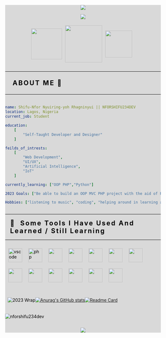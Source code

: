<!-- [![MasterHead] ( http://nforshifu.com/images/nforshifu-logo-2.png ) ]

<h1> <b>Hi🌚</b> , I am <mark style="padding:10px;font-weight:bold;" >Shifu-Nfor Nyuiring-yoh Rhagninyui</mark> </h1>
<h2> <b>Bonnjour🌚</b>, Je m'apple Shifu-Nfor Nyuiring-yoh Rhagninyui</h2>
<h2> <b>Hola🌚</b> mi nombre es </h2> -->

<div  style="background:#D9D9D9;color: #000;">

<p align="center">
  <img src="https://capsule-render.vercel.app/api?text=NFORSHIFU234👩‍💻&animation=twinkling&type=waving&color=0:5160F9,100:ebebeb33&height=300&fontColor=bbbdd7&theme=gruvbox"/>
</p>

<div align="center" style="margin-bottom:20px;" >

<img src="https://media.giphy.com/media/fdYj0ekdoE0sbv6bCv/giphy.gif" />

</div>

<div style="display: flex;justify-content: center; align-items:center;" align="center" >

<a href="https://www.instagram.com/nforshifu234dev/" style="margin-right:10px;">
  <img height="100" src="https://nfsfu-frontend-projects.netlify.app/assets/img/2232327_instagram%20logo_logo_social%20media_instagram_icon.png"/>
</a>

<a href="https://twitter.com/nforshifu234dev/" style="margin-right:10px;">
  <img height="120" src="https://nfsfu-frontend-projects.netlify.app/assets/img/2184650_logo_twitter_social media_twitter bird_icon.png"/>
</a>

<a href="mailto:nforshifu234.dev@gmail.com" style="margin-right:10px;">
  <img height="87" src="https://nfsfu-frontend-projects.netlify.app/assets/img/8673571_ic_fluent_person_mail_filled_icon.png"/>
</a>

</div>

<h2 style="padding:1.5rem;font-weight:bold;text-transform:uppercase;letter-spacing:3px;border-top:1px solid #000;border-bottom:1px solid #000;margin-bottom:20px;" >
    About Me 🌚
</h2>

```yaml

name: Shifu-Nfor Nyuiring-yoh Rhagninyui || NFORSHIFU234DEV 
location: Lagos, Nigeria
current_job: Student

education: 
    [
        "Self-Taught Developer and Designer"
    ]

feilds_of_intrests: 
    [
        "Web Development",
        "UI/UX",
        "Artificial Intelligence",
        "IoT"
    ]

currently_learning: ["OOP PHP","Python"]

2023 Goals: ["Be able to build an OOP MVC PHP project with the aid of React JS"]

Hobbies: ["listening to music", "coding", "helping around in learning and solving real life problems"]

```

<h2 style="padding:1rem;font-weight:bold;text-transform:capitalize;letter-spacing:3px;border-top:1px solid #000;border-bottom:1px solid #000;"> 🚀 &nbsp;Some Tools I Have Used and Learned / Still Learning</h2>

<div  style="display: flex;justify-content: left; align-items:center;flex-wrap:wrap;">

<img src="https://cdn.jsdelivr.net/gh/devicons/devicon/icons/vscode/vscode-original.svg" alt="vscode" width="45" height="45" style="margin:10px;"  />

<img src="https://cdn.jsdelivr.net/gh/devicons/devicon/icons/php/php-original.svg" alt="php" width="45" height="45" style="margin:10px;"/>


<img src="https://cdn.jsdelivr.net/gh/devicons/devicon/icons/html5/html5-original.svg" width="45" height="45" style="margin:10px;" />

<img src="https://cdn.jsdelivr.net/gh/devicons/devicon/icons/css3/css3-original.svg" width="45" height="45" style="margin:10px;" />

<img src="https://cdn.jsdelivr.net/gh/devicons/devicon/icons/javascript/javascript-original.svg" width="45" height="45" style="margin:10px;" />

<img src="https://cdn.jsdelivr.net/gh/devicons/devicon/icons/bootstrap/bootstrap-original.svg" width="45" height="45" style="margin:10px;" />

<img src="https://cdn.jsdelivr.net/gh/devicons/devicon/icons/github/github-original.svg" width="45" height="45" style="margin:10px;" />

<img src="https://cdn.jsdelivr.net/gh/devicons/devicon/icons/canva/canva-original.svg" width="45" height="45" style="margin:10px;" />

<img src="https://cdn.jsdelivr.net/gh/devicons/devicon/icons/figma/figma-original.svg" width="45" height="45" style="margin:10px;" />

<img src="https://cdn.jsdelivr.net/gh/devicons/devicon/icons/codepen/codepen-plain.svg" width="45" height="45" style="margin:10px;" />

<img src="https://cdn.jsdelivr.net/gh/devicons/devicon/icons/react/react-original.svg" width="45" height="45" style="margin:10px;" />

<img src="https://cdn.jsdelivr.net/gh/devicons/devicon/icons/python/python-original.svg" width="45" height="45" style="margin:10px;" />
  
  <img src="https://cdn.jsdelivr.net/gh/devicons/devicon/icons/wordpress/wordpress-plain-wordmark.svg" width="45" height="45" style="margin:10px;" />
          

</div>

<br>

<div style="display:flex;align-items:center;padding:0.5rem;">


![2023 Wrap](https://api.githubtrends.io/user/svg/nforshifu234dev/repos?time_range=one_year&include_private=True&group=private&loc_metric=changed&theme=dark)

<div class="left"  >

[![Anurag's GitHub stats](https://github-readme-stats.vercel.app/api?username=nforshifu234dev&show_icons=true)](https://github.com/anuraghazra/github-readme-stats)

</div>

<div class="right"  >

[![Readme Card](https://github-readme-stats.vercel.app/api/pin/?username=nforshifu234dev&repo=nforshifu-234.github.io)](https://github.com/anuraghazra/github-readme-stats)

</div>

</div>


<div style="display:flex;" >



<p><img align="center" src="https://github-readme-streak-stats.herokuapp.com/?user=nforshifu234dev&" alt="nforshifu234dev" /></p>

</div>

<p align="center">
  <img src="https://capsule-render.vercel.app/api?text=Thank%20You❤✨&type=waving&color=0:5160F9,100:ebebeb33&height=300&fontColor=bbbdd7&section=footer&reversal=true&fontAlignY=70&theme=gruvbox_light"/>
</p>
  


</div>
